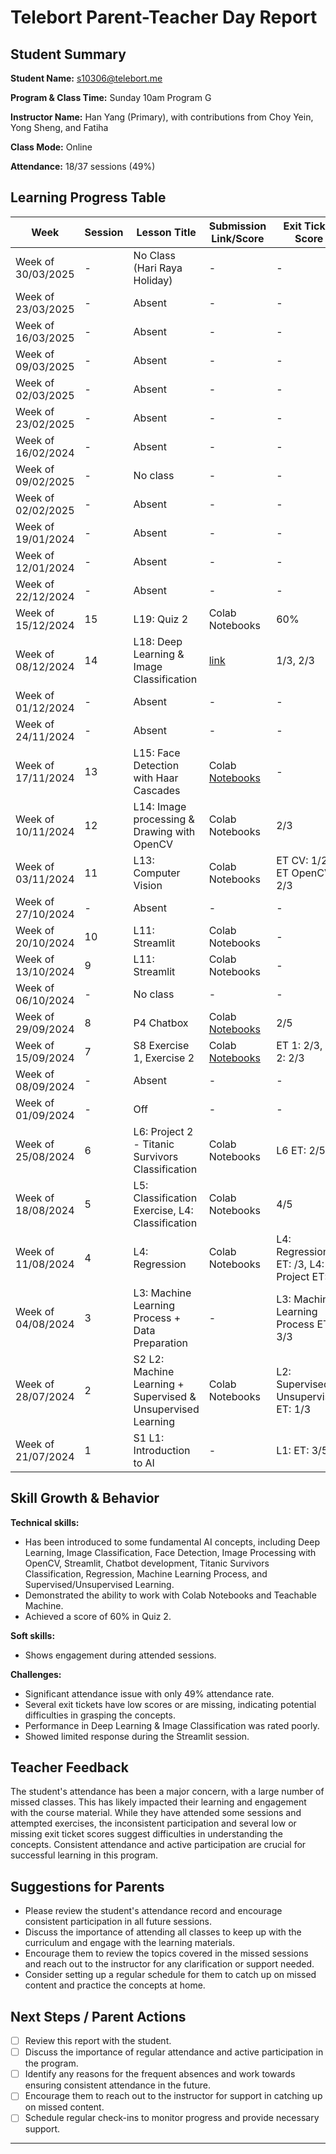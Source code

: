 # Telebort Parent-Teacher Day Report

## Student Summary
**Student Name:** s10306@telebort.me 

**Program & Class Time:** Sunday 10am Program G 

**Instructor Name:** Han Yang (Primary), with contributions from Choy Yein, Yong Sheng, and Fatiha 

**Class Mode:** Online  

**Attendance:** 18/37 sessions (49%)


## Learning Progress Table

| Week | Session | Lesson Title | Submission Link/Score | Exit Ticket Score | Progress Rating |
|------|---------|-------------|----------------------|-------------------|-----------------|
| Week of 30/03/2025 | - | No Class (Hari Raya Holiday) | - | - | ☆☆☆☆☆ |
| Week of 23/03/2025 | - | Absent | - | - | ☆☆☆☆☆ |
| Week of 16/03/2025 | - | Absent | - | - | ☆☆☆☆☆ |
| Week of 09/03/2025 | - | Absent | - | - | ☆☆☆☆☆ |
| Week of 02/03/2025 | - | Absent | - | - | ☆☆☆☆☆ |
| Week of 23/02/2025 | - | Absent | - | - | ☆☆☆☆☆ |
| Week of 16/02/2024 | - | Absent | - | - | ☆☆☆☆☆ |
| Week of 09/02/2025 | - | No class | - | - | ☆☆☆☆☆ |
| Week of 02/02/2025 | - | Absent | - | - | ☆☆☆☆☆ |
| Week of 19/01/2024 | - | Absent | - | - | ★★★☆☆ |
| Week of 12/01/2024 | - | Absent | - | - | ★★★☆☆ |
| Week of 22/12/2024 | - | Absent | - | - | ★★★☆☆ |
| Week of 15/12/2024 | 15 | L19: Quiz 2 | Colab Notebooks | 60% | ★★★☆☆ |
| Week of 08/12/2024 | 14 | L18: Deep Learning & Image Classification | [link](https://teachablemachine.withgoogle.com/models/uWonpo8d5/) | 1/3, 2/3 | ☆☆☆☆☆ |
| Week of 01/12/2024 | - | Absent | - | - | ☆☆☆☆☆ |
| Week of 24/11/2024 | - | Absent | - | - | ☆☆☆☆☆ |
| Week of 17/11/2024 | 13 | L15: Face Detection with Haar Cascades | Colab [Notebooks](https://drive.google.com/drive/folders/1N2N3LO5F_9qkqBqg-19tMtNZA7IvvRxw) | - | ★★★☆☆ |
| Week of 10/11/2024 | 12 | L14: Image processing & Drawing with OpenCV | Colab Notebooks | 2/3 | ★★★☆☆ |
| Week of 03/11/2024 | 11 | L13: Computer Vision | Colab Notebooks | ET CV: 1/2, ET OpenCV: 2/3 | ★★★☆☆ |
| Week of 27/10/2024 | - | Absent | - | - | ☆☆☆☆☆ |
| Week of 20/10/2024 | 10 | L11: Streamlit | Colab Notebooks | - | ★★☆☆☆ |
| Week of 13/10/2024 | 9 | L11: Streamlit | Colab Notebooks | - | ★★★☆☆ |
| Week of 06/10/2024 | - | No class | - | - | ☆☆☆☆☆ |
| Week of 29/09/2024 | 8 | P4 Chatbox | Colab [Notebooks](https://drive.google.com/drive/folders/1N2N3LO5F_9qkqBqg-19tMtNZA7IvvRxw) | 2/5 | ★★★☆☆ |
| Week of 15/09/2024 | 7 | S8 Exercise 1, Exercise 2 | Colab [Notebooks](https://drive.google.com/drive/folders/1N2N3LO5F_9qkqBqg-19tMtNZA7IvvRxw) | ET 1: 2/3, ET 2: 2/3 | ★★★☆☆ |
| Week of 08/09/2024 | - | Absent | - | - | ★★★☆☆ |
| Week of 01/09/2024 | - | Off | - | - | ☆☆☆☆☆ |
| Week of 25/08/2024 | 6 | L6: Project 2 - Titanic Survivors Classification | Colab Notebooks | L6 ET: 2/5 | ★★★☆☆ |
| Week of 18/08/2024 | 5 | L5: Classification Exercise, L4: Classification | Colab Notebooks | 4/5 | ★★★☆☆ |
| Week of 11/08/2024 | 4 | L4: Regression | Colab Notebooks | L4: Regression ET: /3, L4: Project ET: /3 | ★★☆☆☆ |
| Week of 04/08/2024 | 3 | L3: Machine Learning Process + Data Preparation | - | L3: Machine Learning Process ET: 3/3 | ★★☆☆☆ |
| Week of 28/07/2024 | 2 | S2 L2: Machine Learning + Supervised & Unsupervised Learning | Colab Notebooks | L2: Supervised & Unsupervised ET: 1/3 | ★★★☆☆ |
| Week of 21/07/2024 | 1 | S1 L1: Introduction to AI | - | L1: ET: 3/5 | ★★★☆☆ |

## Skill Growth & Behavior

**Technical skills:**
* Has been introduced to some fundamental AI concepts, including Deep Learning, Image Classification, Face Detection, Image Processing with OpenCV, Streamlit, Chatbot development, Titanic Survivors Classification, Regression, Machine Learning Process, and Supervised/Unsupervised Learning.
* Demonstrated the ability to work with Colab Notebooks and Teachable Machine.
* Achieved a score of 60% in Quiz 2.

**Soft skills:**
* Shows engagement during attended sessions.

**Challenges:**
* Significant attendance issue with only 49% attendance rate.
* Several exit tickets have low scores or are missing, indicating potential difficulties in grasping the concepts.
* Performance in Deep Learning & Image Classification was rated poorly.
* Showed limited response during the Streamlit session.

## Teacher Feedback

The student's attendance has been a major concern, with a large number of missed classes. This has likely impacted their learning and engagement with the course material. While they have attended some sessions and attempted exercises, the inconsistent participation and several low or missing exit ticket scores suggest difficulties in understanding the concepts. Consistent attendance and active participation are crucial for successful learning in this program.

## Suggestions for Parents

* Please review the student's attendance record and encourage consistent participation in all future sessions.
* Discuss the importance of attending all classes to keep up with the curriculum and engage with the learning materials.
* Encourage them to review the topics covered in the missed sessions and reach out to the instructor for any clarification or support needed.
* Consider setting up a regular schedule for them to catch up on missed content and practice the concepts at home.

## Next Steps / Parent Actions

* [ ] Review this report with the student.
* [ ] Discuss the importance of regular attendance and active participation in the program.
* [ ] Identify any reasons for the frequent absences and work towards ensuring consistent attendance in the future.
* [ ] Encourage them to reach out to the instructor for support in catching up on missed content.
* [ ] Schedule regular check-ins to monitor progress and provide necessary support.

---
